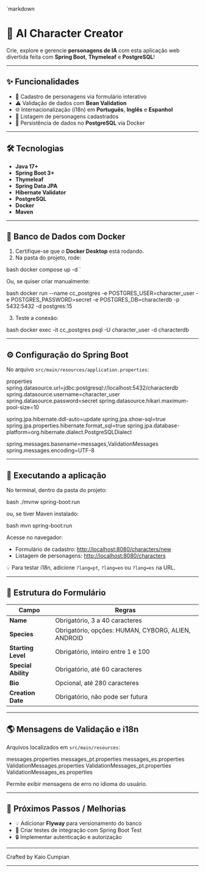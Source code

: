 `markdown
# 🤖 AI Character Creator

Crie, explore e gerencie **personagens de IA** com esta aplicação web divertida feita com **Spring Boot**, **Thymeleaf** e **PostgreSQL**!  

---

## ✨ Funcionalidades

- 📝 Cadastro de personagens via formulário interativo  
- ⚠ Validação de dados com **Bean Validation**  
- 🌐 Internacionalização (i18n) em **Português**, **Inglês** e **Espanhol**  
- 📜 Listagem de personagens cadastrados  
- 💾 Persistência de dados no **PostgreSQL** via Docker  

---

## 🛠 Tecnologias

- **Java 17+**  
- **Spring Boot 3+**  
- **Thymeleaf**  
- **Spring Data JPA**  
- **Hibernate Validator**  
- **PostgreSQL**  
- **Docker**  
- **Maven**

---

## 🐳 Banco de Dados com Docker

1. Certifique-se que o **Docker Desktop** está rodando.  
2. Na pasta do projeto, rode:

bash
docker compose up -d
`

Ou, se quiser criar manualmente:

bash
docker run --name cc_postgres -e POSTGRES_USER=character_user -e POSTGRES_PASSWORD=secret -e POSTGRES_DB=characterdb -p 5432:5432 -d postgres:15


3. Teste a conexão:

bash
docker exec -it cc_postgres psql -U character_user -d characterdb


---

## ⚙ Configuração do Spring Boot

No arquivo `src/main/resources/application.properties`:

properties
spring.datasource.url=jdbc:postgresql://localhost:5432/characterdb
spring.datasource.username=character_user
spring.datasource.password=secret
spring.datasource.hikari.maximum-pool-size=10

spring.jpa.hibernate.ddl-auto=update
spring.jpa.show-sql=true
spring.jpa.properties.hibernate.format_sql=true
spring.jpa.database-platform=org.hibernate.dialect.PostgreSQLDialect

spring.messages.basename=messages,ValidationMessages
spring.messages.encoding=UTF-8


---

## 🚀 Executando a aplicação

No terminal, dentro da pasta do projeto:

bash
./mvnw spring-boot:run


ou, se tiver Maven instalado:

bash
mvn spring-boot:run


Acesse no navegador:

* Formulário de cadastro: [http://localhost:8080/characters/new](http://localhost:8080/characters/new)
* Listagem de personagens: [http://localhost:8080/characters](http://localhost:8080/characters)

💡 Para testar i18n, adicione `?lang=pt`, `?lang=en` ou `?lang=es` na URL.

---

## 🧩 Estrutura do Formulário

| Campo               | Regras                                             |
| ------------------- | -------------------------------------------------- |
| **Name**            | Obrigatório, 3 a 40 caracteres                     |
| **Species**         | Obrigatório, opções: HUMAN, CYBORG, ALIEN, ANDROID |
| **Starting Level**  | Obrigatório, inteiro entre 1 e 100                 |
| **Special Ability** | Obrigatório, até 60 caracteres                     |
| **Bio**             | Opcional, até 280 caracteres                       |
| **Creation Date**   | Obrigatório, não pode ser futura                   |

---

## 🌎 Mensagens de Validação e i18n

Arquivos localizados em `src/main/resources`:


messages.properties
messages_pt.properties
messages_es.properties
ValidationMessages.properties
ValidationMessages_pt.properties
ValidationMessages_es.properties


Permite exibir mensagens de erro no idioma do usuário.

---

## 🚀 Próximos Passos / Melhorias

* 💡 Adicionar **Flyway** para versionamento do banco
* 🧪 Criar testes de integração com Spring Boot Test
* 🔒 Implementar autenticação e autorização

---

Crafted by Kaio Cumpian



---
